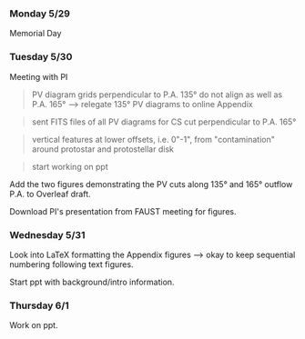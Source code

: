 ### Monday 5/29

Memorial Day

### Tuesday 5/30

Meeting with PI

> PV diagram grids perpendicular to P.A. 135° do not align as well as P.A. 165° --> relegate 135° PV diagrams to online Appendix

> sent FITS files of all PV diagrams for CS cut perpendicular to P.A. 165° 

> vertical features at lower offsets, i.e. 0"-1", from "contamination" around protostar and protostellar disk

> start working on ppt

Add the two figures demonstrating the PV cuts along 135° and 165° outflow P.A. to Overleaf draft.

Download PI's presentation from FAUST meeting for figures.

### Wednesday 5/31 

Look into LaTeX formatting the Appendix figures --> okay to keep sequential numbering following text figures.

Start ppt with background/intro information.

### Thursday 6/1

Work on ppt.
